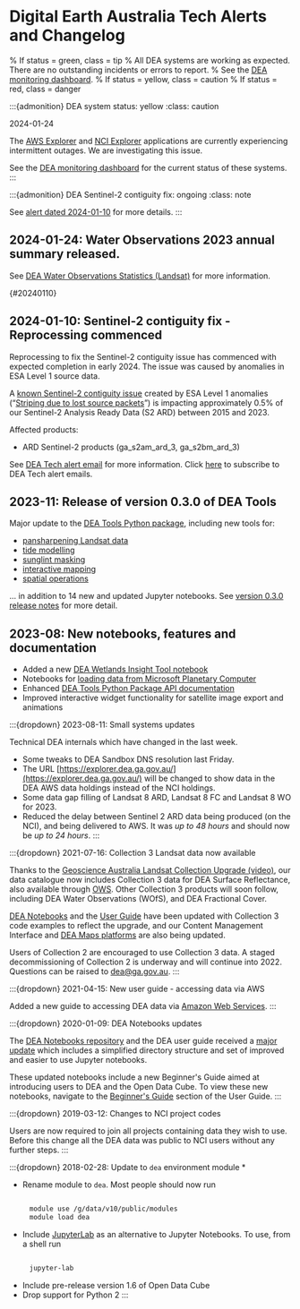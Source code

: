 # Digital Earth Australia Tech Alerts and Changelog

% If status = green, class = tip
% All DEA systems are working as expected. There are no outstanding incidents or errors to report.
% See the [DEA monitoring dashboard](https://monitoring.dea.ga.gov.au/). 
% If status = yellow, class = caution
% If status = red, class = danger

:::{admonition} DEA system status: yellow
:class: caution

2024-01-24

The [AWS Explorer](https://explorer.dea.ga.gov.au/) and [NCI Explorer](https://explorer.nci.dea.ga.gov.au/) 
applications are currently experiencing intermittent outages. We are investigating this issue. 

See the [DEA monitoring dashboard](https://monitoring.dea.ga.gov.au/) for the current status of these systems.
:::


:::{admonition} DEA Sentinel-2 contiguity fix: ongoing
:class: note

See [alert dated 2024-01-10](./#20240110) for more details.
:::

## 2024-01-24: Water Observations 2023 annual summary released.

See [DEA Water Observations Statistics (Landsat)](/data/product/dea-water-observations-statistics-landsat/?tab=history) for more information. 

{#20240110}
## 2024-01-10: Sentinel-2 contiguity fix - Reprocessing commenced

Reprocessing to fix the Sentinel-2 contiguity issue has commenced with expected completion in early 2024. The issue 
was caused by anomalies in ESA Level 1 source data.

A [known Sentinel-2 contiguity issue](https://communication.ga.gov.au/link/id/zzzz659dea46b27d5565Pzzzz61de67bd94bfe861/page.html) 
created by ESA Level 1 anomalies (“[Striping due to lost source packets](https://communication.ga.gov.au/link/id/zzzz659dea46b3858302Pzzzz61de67bd94bfe861/page.html)”) 
is impacting approximately 0.5% of our Sentinel-2 Analysis Ready Data (S2 ARD) between 2015 and 2023. 

Affected products: 
* ARD Sentinel-2 products (ga_s2am_ard_3, ga_s2bm_ard_3)  

See [DEA Tech alert email](https://communication.ga.gov.au/link/id/zzzz659df9f7f306b556Pzzzz61de67bd94bfe861/page.html) for more information. 
Click [here](https://communication.ga.gov.au/link/id/zzzz659de7f165049054Pzzzz61de67bd94bfe861/page.html) to subscribe to DEA Tech alert emails.

## 2023-11: Release of version 0.3.0 of DEA Tools

Major update to the [DEA Tools Python package](https://docs.dea.ga.gov.au/notebooks/Tools/), including new tools for:
* [pansharpening Landsat data](https://docs.dea.ga.gov.au/notebooks/How_to_guides/Pansharpening.html)
* [tide modelling](https://docs.dea.ga.gov.au/notebooks/How_to_guides/Tidal_modelling.html)
* [sunglint masking](https://docs.dea.ga.gov.au/notebooks/How_to_guides/Sunglint_masking.html)
* [interactive mapping](https://docs.dea.ga.gov.au/notebooks/Interactive_apps/README.html)
* [spatial operations](https://docs.dea.ga.gov.au/notebooks/Tools/gen/dea_tools.spatial.html)

... in addition to 14 new and updated Jupyter notebooks. See [version 0.3.0 release notes](https://github.com/GeoscienceAustralia/dea-notebooks/releases/tag/0.3.0) for more detail.

## 2023-08: New notebooks, features and documentation

* Added a new [DEA Wetlands Insight Tool notebook](https://docs.dea.ga.gov.au/notebooks/DEA_products/DEA_Wetlands_Insight_Tool.html)
* Notebooks for [loading data from Microsoft Planetary Computer](https://docs.dea.ga.gov.au/notebooks/How_to_guides/Planetary_computer.html)
* Enhanced [DEA Tools Python Package API documentation](https://docs.dea.ga.gov.au/notebooks/Tools/)
* Improved interactive widget functionality for satellite image export and animations

:::{dropdown} 2023-08-11: Small systems updates

Technical DEA internals which have changed in the last week.
* Some tweaks to DEA Sandbox DNS resolution last Friday.
* The URL [https://explorer.dea.ga.gov.au/](https://explorer.dea.ga.gov.au/) will be changed to show data in the DEA AWS data holdings instead of the NCI holdings.
* Some data gap filling of Landsat 8 ARD, Landsat 8 FC and Landsat 8 WO for 2023.
* Reduced the delay between Sentinel 2 ARD data being produced (on the NCI), and being delivered to AWS. It was *up to 48 hours* and should now be *up to 24 hours*.
:::

:::{dropdown} 2021-07-16: Collection 3 Landsat data now available

Thanks to the [Geoscience Australia Landsat Collection Upgrade (video)](https://www.youtube.com/watch?v=BNEIG91lu44), 
our data catalogue now includes Collection 3 data for DEA Surface Reflectance, also available through [OWS](https://ows.dea.ga.gov.au/). 
Other Collection 3 products will soon follow, including DEA Water Observations (WOfS), and DEA Fractional Cover.
 
[DEA Notebooks](https://github.com/GeoscienceAustralia/dea-notebooks/) and the [User Guide](/notebooks/Beginners_guide/README/) 
have been updated with Collection 3 code examples to reflect the upgrade, and our Content Management Interface and 
[DEA Maps platforms](https://maps.dea.ga.gov.au/) are also being updated.
 
Users of Collection 2 are encouraged to use Collection 3 data.
A staged decommissioning of Collection 2 is underway and will continue into 2022.
Questions can be raised to dea@ga.gov.au.
:::

:::{dropdown} 2021-04-15: New user guide - accessing data via AWS

Added a new guide to accessing DEA data via [Amazon Web Services](/guides/setup/AWS/data_and_metadata/).
:::

:::{dropdown} 2020-01-09: DEA Notebooks updates

The [DEA Notebooks repository](https://github.com/GeoscienceAustralia/dea-notebooks/) and the DEA user guide received a 
[major update](https://github.com/GeoscienceAustralia/dea-notebooks/releases/tag/notebooks_refresh) which includes a 
simplified directory structure and set of improved and easier to use Jupyter notebooks.

These updated notebooks include a new Beginner's Guide aimed at introducing users to DEA and the Open Data Cube. To view these
new notebooks, navigate to the [Beginner's Guide](/notebooks/Beginners_guide/README/) section of the User Guide.
:::

:::{dropdown} 2019-03-12: Changes to NCI project codes

Users are now required to join all projects containing data they wish to use. Before this change
all the DEA data was public to NCI users without any further steps.
:::

:::{dropdown} 2018-02-28: Update to `dea` environment module
* 
* Rename module to `dea`. Most people should now run

```bash

     module use /g/data/v10/public/modules
     module load dea
```
* Include [JupyterLab](https://blog.jupyter.org/jupyterlab-is-ready-for-users-5a6f039b8906) as an alternative to Jupyter Notebooks. To use, from a shell run

```bash

     jupyter-lab
```
* Include pre-release version 1.6 of Open Data Cube
* Drop support for Python 2
:::
